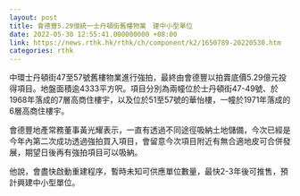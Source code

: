 ```yaml
---
layout: post
title: 會德豐5.29億統一士丹頓街舊樓物業　建中小型單位
date: 2022-05-30 12:55:41.000000000 +08:00
link: https://news.rthk.hk/rthk/ch/component/k2/1650789-20220530.htm
categories: rthk
---
```


中環士丹頓街47至57號舊樓物業進行強拍，最終由會德豐以拍賣底價5.29億元投得項目。地盤面積逾4333平方呎。項目分別為兩幢位於士丹頓街47-49號、於1968年落成的7層高商住樓宇，以及位於51至57號的華怡樓，一幢於1971年落成的6層高商住樓宇。

會德豐地產常務董事黃光耀表示，一直有透過不同途徑吸納土地儲備，今次已經是今年內第二次成功透過強拍買入項目，會留意今次項目附近有無合適地皮可合併發展，期望日後再有強拍項目可以吸納。

他說，會盡快啟動重建程序，暫時未知可供應單位數量，最快2-3年後可推售，預計興建中小型單位。
